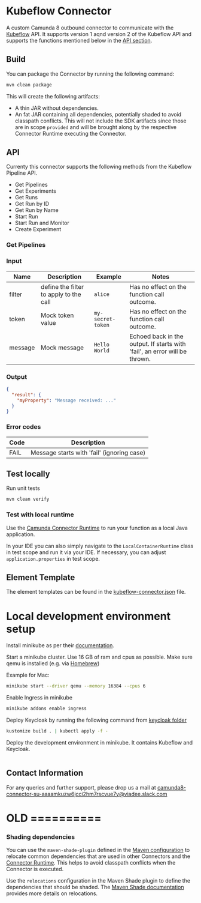 # Kubeflow Connector

A custom Camunda 8 outbound connector to communicate with the [Kubeflow](https://www.kubeflow.org/) API. It supports version 1 aqnd version 2 of the Kubeflow API and supports the functions mentioned below in the [API section](#api-section).

## Build

You can package the Connector by running the following command:

```bash
mvn clean package
```

This will create the following artifacts:

- A thin JAR without dependencies.
- An fat JAR containing all dependencies, potentially shaded to avoid classpath conflicts. This will not include the SDK artifacts since those are in scope `provided` and will be brought along by the respective Connector Runtime executing the Connector.

## <a id="api-section"></a> API
Currenty this connector supports the following methods from the Kubeflow Pipeline API.

- Get Pipelines
- Get Experiments
- Get Runs
- Get Run by ID
- Get Run by Name
- Start Run
- Start Run and Monitor
- Create Experiment

### Get Pipelines

### Input



| Name     | Description      | Example           | Notes                                                                      |
|----------|------------------|-------------------|----------------------------------------------------------------------------|
| filter | define the filter to apply to the call    | `alice`           | Has no effect on the function call outcome.                                |
| token    | Mock token value | `my-secret-token` | Has no effect on the function call outcome.                                |
| message  | Mock message     | `Hello World`     | Echoed back in the output. If starts with 'fail', an error will be thrown. |

### Output

```json
{
  "result": {
    "myProperty": "Message received: ..."
  }
}
```

### Error codes

| Code | Description                                |
|------|--------------------------------------------|
| FAIL | Message starts with 'fail' (ignoring case) |

## Test locally

Run unit tests

```bash
mvn clean verify
```

### Test with local runtime

Use the [Camunda Connector Runtime](https://github.com/camunda-community-hub/spring-zeebe/tree/master/connector-runtime#building-connector-runtime-bundles) to run your function as a local Java application.

In your IDE you can also simply navigate to the `LocalContainerRuntime` class in test scope and run it via your IDE.
If necessary, you can adjust `application.properties` in test scope.

## Element Template
The element templates can be found in the [kubeflow-connector.json](./element-templates/kubeflow-connector.json) file.

# Local development environment setup

Install minikube as per their [documentation](https://minikube.sigs.k8s.io/docs/start/).

Start a minikube cluster. Use 16 GB of ram and cpus as possible. Make sure qemu is installed (e.g. via [Homebrew](https://brew.sh/))

Example for Mac:
```bash
minikube start --driver qemu --memory 16384 --cpus 6
```
Enable Ingress in minikube

```bash
minikube addons enable ingress
````

Deploy Keycloak by running the following command from [keycloak folder](./src/test/resources/kubeflow-environment/)
```bash
kustomize build . | kubectl apply -f - 
```

Deploy the development environment in minikube. It contains Kubeflow and Keycloak.
```bash

```

## Contact Information
For any queries and further support, please drop us a mail at [camunda8-connector-su-aaaamkuzw6jcci2hm7rscvue7y@viadee.slack.com](mailto:camunda8-connector-su-aaaamkuzw6jcci2hm7rscvue7y@viadee.slack.com)

# OLD ==========

### Shading dependencies

You can use the `maven-shade-plugin` defined in the [Maven configuration](./pom.xml) to relocate common dependencies
that are used in other Connectors and the [Connector Runtime](https://github.com/camunda-community-hub/spring-zeebe/tree/master/connector-runtime#building-connector-runtime-bundles).
This helps to avoid classpath conflicts when the Connector is executed. 

Use the `relocations` configuration in the Maven Shade plugin to define the dependencies that should be shaded.
The [Maven Shade documentation](https://maven.apache.org/plugins/maven-shade-plugin/examples/class-relocation.html) 
provides more details on relocations.
